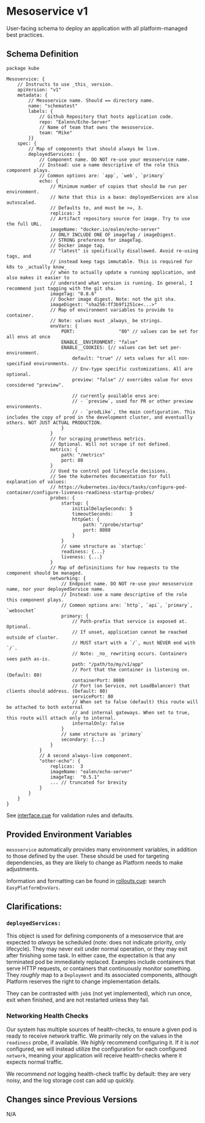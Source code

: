 # Mesoservice v1

User-facing schema to deploy an application with all platform-managed best practices.

## Schema Definition

```cue
package kube

Mesoservice: {
	// Instructs to use _this_ version.
	apiVersion: "v1"
	metadata: {
		// Mesoservice name. Should == directory name.
		name: "schematest"
		labels: {
			// Github Repository that hosts application code.
			repo: "Ealenn/Echo-Server"
			// Name of team that owns the mesoservice.
			team: "Mike"
		}}
	spec: {
		// Map of components that should always be live.
		deployedServices: {
			// Component name. DO NOT re-use your mesoservice name.
			// Instead: use a name descriptive of the role this component plays.
			// Common options are: `app`, `web`, `primary`
			echo: {
				// Minimum number of copies that should be run per environment.
				// Note that this is a base: deployedServices are also autoscaled.
				// Defaults to, and must be >=, 3.
				replicas: 3
				// Artifact repository source for image. Try to use the full URL.
				imageName: "docker.io/ealen/echo-server"
				// ONLY INCLUDE ONE OF imageTag / imageDigest.
				// STRONG preference for imageTag.
				// Docker image tag.
				// "latest" is specifically disallowed. Avoid re-using tags, and 
				// instead keep tags immutable. This is required for k8s to _actually know_
				// when to actually update a running application, and also makes it easier to
				// understand what version is running. In general, I recommend just tagging with the git sha.
				imageTag: "0.8.6"
				// Docker image digest. Note: not the git sha.
				imageDigest: "sha256:ff3b9f1251ce<...>"
				// Map of environment variables to provide to container.
				// Note: values must _always_ be strings.
				envVars: {
					PORT:                "80" // values can be set for all envs at once
					ENABLE__ENVIRONMENT: "false"
					ENABLE__COOKIES: {// values can bet set per-environment.
						default: "true" // sets values for all non-specified environments.
						// Env-type specific customizations. All are optional.
						preview: "false" // overrides value for envs considered "preview".

						// currently available envs are:
						// - `preview`, used for PR or other preview environments.
						// - `prodLike`, the main configuration. This includes the copy of prod in the development cluster, and eventually others. NOT JUST ACTUAL PRODUCTION.
					}
				}
				// for scraping prometheus metrics.
				// Optional. Will not scrape if not defined.
				metrics: {
					path: "/metrics"
					port: 80
				}
				// Used to control pod lifecycle decisions.
				// See the kubernetes documentation for full explanation of values:
				// https://kubernetes.io/docs/tasks/configure-pod-container/configure-liveness-readiness-startup-probes/
				probes: {
					startup: {
						initialDelaySeconds: 5
						timeoutSeconds:      3
						httpGet: {
							path: "/probe/startup"
							port: 8080
						}
					}
					// same structure as `startup:`
					readiness: {...}
					liveness: {...}
				}
				// Map of defininitions for how requests to the component should be managed.
				networking: {
					// Endpoint name. DO NOT re-use your mesoservice name, nor your deployedService name.
					// Instead: use a name descriptive of the role this component plays.
					// Common options are: `http`, `api`, `primary`, `websocket`
					primary: {
						// Path-prefix that service is exposed at. Optional.
						// If unset, application cannot be reached outside of cluster.
						// MUST start with a `/`, must NEVER end with `/`.
						// Note: _no_ rewriting occurs. Containers sees path as-is.
						path: "/path/to/my/v1/app"
						// Port that the container is listening on. (Default: 80)
						containerPort: 8080
						// Port (on Service, not LoadBalancer) that clients should address. (Default: 80)
						servicePort: 80
						// When set to false (default) this route will be attached to both external
						// and internal gateways. When set to true, this route will attach only to internal.
						internalOnly: false
					}
					// same structure as `primary`
					secondary: {...}
				}
			}
			// A second always-live component.
			"other-echo": {
				replicas:  3
				imageName: "ealen/echo-server"
				imageTag:  "0.5.1"
				... // truncated for brevity
			}
		}
	}
}
```

See [interface.cue](interface.cue) for validation rules and defaults.

## Provided Environment Variables

`mesoservice` automatically provides many environment variables, in addition to those defined by the user.
These should be used for targeting dependencies, as they are likely to change as Platform needs to make adjustments.

Information and formatting can be found in [rollouts.cue](rollouts.cue): search `EasyPlatformEnvVars`.

## Clarifications:

### `deployedServices:`

This object is used for defining components of a mesoservice that are expected to _always_ be scheduled (note: does not indicate priority, only lifecycle). They may never exit under normal operation, or they may exit after finishing some task. In either case, the expectation is that any terminated pod be immediately replaced.
Examples include containers that serve HTTP requests, or containers that continuously monitor something.
They _roughly_ map to a `Deployment` and its associated components, although Platform reserves the right to change implementation details.

They can be contrasted with `job`s (not yet implemented), which run once, exit when finished, and are not restarted unless they fail.

### Networking Health Checks

Our system has multiple sources of health-checks, to ensure a given pod is ready to receive network traffic.
We primarily rely on the values in the `readiness` probe, if available. We _highly_ recommend configuring it.
If it is _not_ configured, we will instead utilize the configuration for each configured `network`, meaning your application will receive health-checks where it expects normal traffic.

We recommend _not_ logging health-check traffic by default: they are very noisy, and the log storage cost can add up quickly.

## Changes since Previous Versions
N/A

